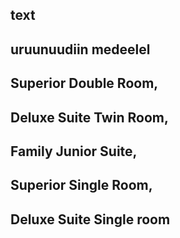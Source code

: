 ## text 
## uruunuudiin medeelel 
## Superior Double Room,
## Deluxe Suite Twin Room,
## Family Junior Suite,
## Superior Single Room,
## Deluxe Suite Single room